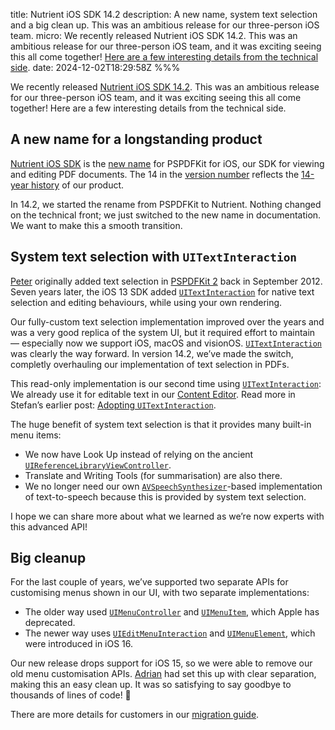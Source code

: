 title: Nutrient iOS SDK 14.2
description: A new name, system text selection and a big clean up. This was an ambitious release for our three-person iOS team.
micro: We recently released Nutrient iOS SDK 14.2. This was an ambitious release for our three-person iOS team, and it was exciting seeing this all come together! [Here are a few interesting details from the technical side]().
date: 2024-12-02T18:29:58Z
%%%

We recently released [Nutrient iOS SDK 14.2](https://www.nutrient.io/changelog/ios/#14.2.0). This was an ambitious release for our three-person iOS team, and it was exciting seeing this all come together! Here are a few interesting details from the technical side.

## A new name for a longstanding product

[Nutrient iOS SDK](https://www.nutrient.io/sdk/ios) is the [new name](https://www.nutrient.io/blog/product-rebrand-pspdfkit-evolution-nutrient-engineering-perspective/) for PSPDFKit for iOS, our SDK for viewing and editing PDF documents. The 14 in the [version number](https://www.nutrient.io/guides/ios/best-practices/version-numbering/) reflects the [14-year history](https://www.nutrient.io/changelog/ios/#1.0) of our product.

In 14.2, we started the rename from PSPDFKit to Nutrient. Nothing changed on the technical front; we just switched to the new name in documentation. We want to make this a smooth transition.

## System text selection with `UITextInteraction`

[Peter](https://github.com/steipete) originally added text selection in [PSPDFKit 2](https://www.nutrient.io/changelog/ios/#2.0.0) back in September 2012. Seven years later, the iOS 13 SDK added [`UITextInteraction`](https://developer.apple.com/documentation/uikit/uitextinteraction) for native text selection and editing behaviours, while using your own rendering.

Our fully-custom text selection implementation improved over the years and was a very good replica of the system UI, but it required effort to maintain — especially now we support iOS, macOS and visionOS. [`UITextInteraction`](https://developer.apple.com/documentation/uikit/uitextinteraction) was clearly the way forward. In version 14.2, we’ve made the switch, completly overhauling our implementation of text selection in PDFs.

This read-only implementation is our second time using [`UITextInteraction`](https://developer.apple.com/documentation/uikit/uitextinteraction): We already use it for editable text in our [Content Editor](https://www.nutrient.io/guides/ios/editor/edit-text/). Read more in Stefan’s earlier post: [Adopting `UITextInteraction`](https://www.nutrient.io/blog/adopting-uitextinteraction/).

The huge benefit of system text selection is that it provides many built-in menu items:

- We now have Look Up instead of relying on the ancient [`UIReferenceLibraryViewController`](https://developer.apple.com/documentation/uikit/uireferencelibraryviewcontroller).
- Translate and Writing Tools (for summarisation) are also there.
- We no longer need our own [`AVSpeechSynthesizer`](https://developer.apple.com/documentation/avfaudio/avspeechsynthesizer)-based implementation of text-to-speech because this is provided by system text selection.

I hope we can share more about what we learned as we’re now experts with this advanced API!

## Big cleanup

For the last couple of years, we’ve supported two separate APIs for customising menus shown in our UI, with two separate implementations:

- The older way used [`UIMenuController`](https://developer.apple.com/documentation/uikit/uimenucontroller) and [`UIMenuItem`](https://developer.apple.com/documentation/uikit/uimenuitem), which Apple has deprecated.
- The newer way uses [`UIEditMenuInteraction`](https://developer.apple.com/documentation/uikit/uieditmenuinteraction) and [`UIMenuElement`](https://developer.apple.com/documentation/uikit/uimenuelement), which were introduced in iOS 16.

Our new release drops support for iOS 15, so we were able to remove our old menu customisation APIs. [Adrian](https://github.com/akashivskyy/) had set this up with clear separation, making this an easy clean up. It was so satisfying to say goodbye to thousands of lines of code! 👋

There are more details for customers in our [migration guide](https://www.nutrient.io/guides/ios/migration-guides/14-2-migration-guide/).
